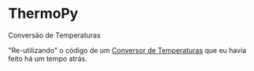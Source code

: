 # ThermoPy
Conversão de Temperaturas

"Re-utilizando" o código de um [Conversor de Temperaturas](https://github.com/gkal19/Thermo) que eu havia feito há um tempo atrás.
